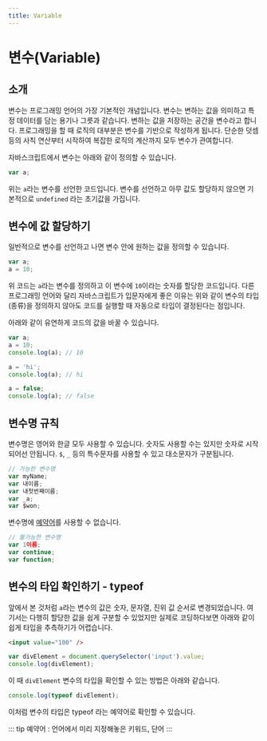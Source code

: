 ```yaml
---
title: Variable
---
```


# 변수(Variable)

## 소개

변수는 프로그래밍 언어의 가장 기본적인 개념입니다. 변수는 변하는 값을 의미하고 특정 데이터를 담는 용기나 그릇과 같습니다. 변하는 값을 저장하는 공간을 변수라고 합니다. 프로그래밍을 할 때 로직의 대부분은 변수를 기반으로 작성하게 됩니다. 단순한 덧셈 등의 사칙 연산부터 시작하여 복잡한 로직의 계산까지 모두 변수가 관여합니다.

자바스크립트에서 변수는 아래와 같이 정의할 수 있습니다.

```js
var a;
```

위는 `a`라는 변수를 선언한 코드입니다. 변수를 선언하고 아무 값도 할당하지 않으면 기본적으로 `undefined` 라는 초기값을 가집니다.

## 변수에 값 할당하기

일반적으로 변수를 선언하고 나면 변수 안에 원하는 값을 정의할 수 있습니다.

```js
var a;
a = 10;
```

위 코드는 `a`라는 변수를 정의하고 이 변수에 `10`이라는 숫자를 할당한 코드입니다. 다른 프로그래밍 언어와 달리 자바스크립트가 입문자에게 좋은 이유는 위와 같이 변수의 타입(종류)을 정의하지 않아도 코드를 실행할 때 자동으로 타입이 결정된다는 점입니다.

아래와 같이 유연하게 코드의 값을 바꿀 수 있습니다.

```js
var a;
a = 10;
console.log(a); // 10

a = 'hi';
console.log(a); // hi

a = false;
console.log(a); // false
```

## 변수명 규칙

변수명은 영어와 한글 모두 사용할 수 있습니다. 숫자도 사용할 수는 있지만 숫자로 시작되어선 안됩니다. `$`, `_` 등의 특수문자를 사용할 수 있고 대소문자가 구분됩니다.

```js
// 가능한 변수명
var myName;
var 내이름;
var 내첫번째이름;
var _a;
var $won;
```

변수명에 [예약어](https://developer.mozilla.org/en-US/docs/Web/JavaScript/Reference/Lexical_grammar#reserved_keywords_as_of_ecmascript_2015)를 사용할 수 없습니다.

```js
// 불가능한 변수명
var 1이름;
var continue;
var function;
```

## 변수의 타입 확인하기 - typeof

앞에서 본 것처럼 `a`라는 변수의 값은 숫자, 문자열, 진위 값 순서로 변경되었습니다. 여기서는 다행히 할당한 값을 쉽게 구분할 수 있었지만 실제로 코딩하다보면 아래와 같이 쉽게 타입을 추측하기가 어렵습니다.

```html
<input value="100" />
```

```js
var divElement = document.querySelector('input').value;
console.log(divElement);
```

이 때 `divElement` 변수의 타입을 확인할 수 있는 방법은 아래와 같습니다.

```js
console.log(typeof divElement);
```

이처럼 변수의 타입은 typeof 라는 예약어로 확인할 수 있습니다.

::: tip
예약어 : 언어에서 미리 지정해놓은 키워드, 단어
:::
